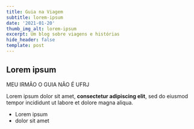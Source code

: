 ```yaml
---
title: Guia na Viagem
subtitle: lorem-ipsum
date: '2021-01-20'
thumb_img_alt: lorem-ipsum
excerpt: Um blog sobre viagens e histórias
hide_header: false
template: post
---
```

## Lorem ipsum



MEU IRMÃO O GUIA NÃO É UFRJ



Lorem ipsum dolor sit amet, **consectetur adipiscing elit**, sed do eiusmod tempor incididunt ut labore et dolore magna aliqua.

*   Lorem ipsum
*   dolor sit amet
